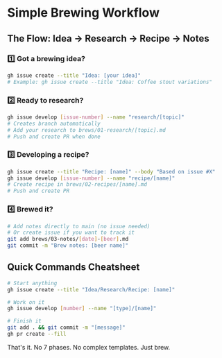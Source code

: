 # Simple Brewing Workflow

## The Flow: Idea → Research → Recipe → Notes

### 1️⃣ Got a brewing idea?
```bash
gh issue create --title "Idea: [your idea]"
# Example: gh issue create --title "Idea: Coffee stout variations"
```

### 2️⃣ Ready to research?
```bash
gh issue develop [issue-number] --name "research/[topic]"
# Creates branch automatically
# Add your research to brews/01-research/[topic].md
# Push and create PR when done
```

### 3️⃣ Developing a recipe?
```bash
gh issue create --title "Recipe: [name]" --body "Based on issue #X"
gh issue develop [issue-number] --name "recipe/[name]"
# Create recipe in brews/02-recipes/[name].md
# Push and create PR
```

### 4️⃣ Brewed it?
```bash
# Add notes directly to main (no issue needed)
# Or create issue if you want to track it
git add brews/03-notes/[date]-[beer].md
git commit -m "Brew notes: [beer name]"
```

## Quick Commands Cheatsheet

```bash
# Start anything
gh issue create --title "Idea/Research/Recipe: [name]"

# Work on it
gh issue develop [number] --name "[type]/[name]"

# Finish it
git add . && git commit -m "[message]"
gh pr create --fill
```

That's it. No 7 phases. No complex templates. Just brew.
